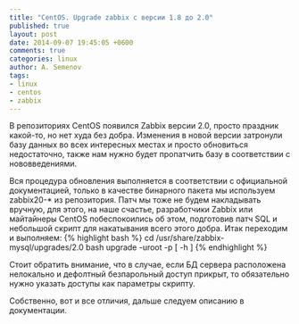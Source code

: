 ```yaml
---
title: "CentOS. Upgrade zabbix с версии 1.8 до 2.0"
published: true
layout: post
date: 2014-09-07 19:45:05 +0600
comments: true
categories: linux
author: A. Semenov
tags: 
- linux
- centos
- zabbix
---
```

В репозиториях CentOS появился Zabbix версии 2.0, просто праздник какой-то, но нет худа без добра. Изменения в новой версии затронули базу данных во всех интересных местах и просто обновиться недостаточно, также нам нужно будет пропатчить базу в соответствии с нововведениями. 

<!--more-->

Вся процедура обновления выполняется в соответствии с официальной документацией, только в качестве бинарного пакета мы используем zabbix20-* из репозитория. Патч мы тоже не будем накладывать вручную, для этого, на наше счастье, разработчики Zabbix или майтайнеры CentOS побеспокоились об этом, подготовив патч SQL и небольшой скрипт для накатывания всего этого добра. Итак переходим и выполняем:
{% highlight bash %}
cd /usr/share/zabbix-mysql/upgrades/2.0
bash upgrade -uroot -p<password> [ -h<host> ] <database name>
{% endhighlight %}

Стоит обратить внимание, что в случае, если БД сервера расположена нелокально и дефолтный безпарольный доступ прикрыт, то обязательно нужно указать доступы как параметры скрипту.

Собственно, вот и все отличия, дальше следуем описанию в документации.

